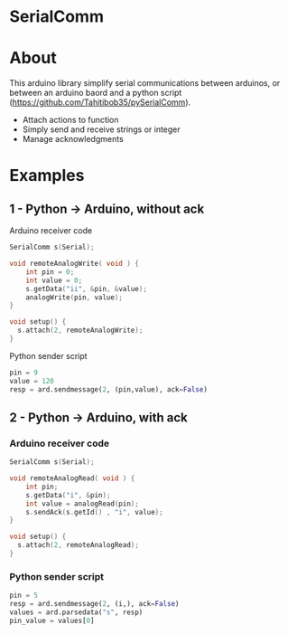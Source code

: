 # SerialComm

# About

This arduino library simplify serial communications between arduinos, or between an arduino baord and a python script (https://github.com/Tahitibob35/pySerialComm).
- Attach actions to function
- Simply send and receive strings or integer
- Manage acknowledgments

# Examples

## 1 - Python -> Arduino, without ack

Arduino receiver code
```c
SerialComm s(Serial);

void remoteAnalogWrite( void ) {
    int pin = 0;
    int value = 0;
    s.getData("ii", &pin, &value);
    analogWrite(pin, value);
}

void setup() {
  s.attach(2, remoteAnalogWrite);
}
```

Python sender script
```python
pin = 9
value = 120
resp = ard.sendmessage(2, (pin,value), ack=False)
```

## 2 - Python -> Arduino, with ack

### Arduino receiver code

```c
SerialComm s(Serial);

void remoteAnalogRead( void ) {
    int pin;
    s.getData("i", &pin);
    int value = analogRead(pin);
    s.sendAck(s.getId() , "i", value);
}

void setup() {
  s.attach(2, remoteAnalogRead);
}
```

### Python sender script
```python
pin = 5
resp = ard.sendmessage(2, (i,), ack=False)
values = ard.parsedata("s", resp)
pin_value = values[0]
```


